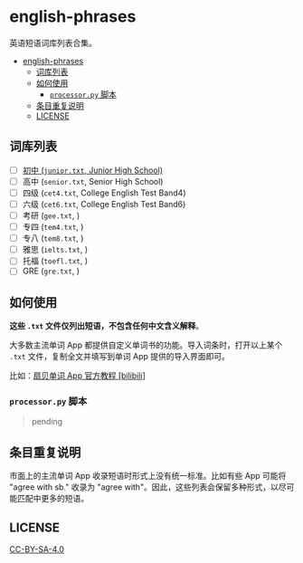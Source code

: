 # english-phrases

英语短语词库列表合集。

- [english-phrases](#english-phrases)
  - [词库列表](#词库列表)
  - [如何使用](#如何使用)
    - [`processor.py` 脚本](#processorpy-脚本)
  - [条目重复说明](#条目重复说明)
  - [LICENSE](#license)

## 词库列表

- [ ] [初中 (`junior.txt`, Junior High School)](./lists/junior.txt)
- [ ] 高中 (`senior.txt`, Senior High School)
- [ ] 四级 (`cet4.txt`, College English Test Band4)
- [ ] 六级 (`cet6.txt`, College English Test Band6)
- [ ] 考研 (`gee.txt`, )
- [ ] 专四 (`tem4.txt`, )
- [ ] 专八 (`tem8.txt`, )
- [ ] 雅思 (`ielts.txt`, )
- [ ] 托福 (`toefl.txt`, )
- [ ] GRE (`gre.txt`, )

## 如何使用

**这些 `.txt` 文件仅列出短语，不包含任何中文含义解释**。

大多数主流单词 App 都提供自定义单词书的功能。导入词条时，打开以上某个 `.txt` 文件，复制全文并填写到单词 App 提供的导入界面即可。

比如：[扇贝单词 App 官方教程 [bilibili]](https://www.bilibili.com/video/BV1ah411c7pp)

### `processor.py` 脚本

> pending

## 条目重复说明

市面上的主流单词 App 收录短语时形式上没有统一标准。比如有些 App 可能将 "agree with sb." 收录为 "agree with"。因此，这些列表会保留多种形式，以尽可能匹配中更多的短语。

## LICENSE

[CC-BY-SA-4.0](./LICENSE)
